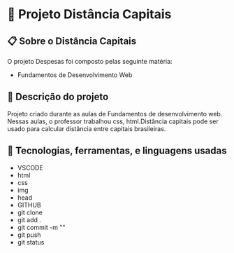# 🚀 Projeto Distância Capitais 
## 📋 Sobre o Distância Capitais 
O projeto Despesas foi composto pelas seguinte matéria:
* Fundamentos de Desenvolvimento Web
## 📄 Descrição do projeto
Projeto criado durante as aulas de Fundamentos de desenvolvimento web. Nessas aulas, o professor trabalhou css, html.Distância capitais pode ser usado para calcular distância entre capitais brasileiras.
## 🔧 Tecnologias, ferramentas, e linguagens usadas
* VSCODE
* html
* css
* img
* head
* GITHUB
* git clone
* git add .
* git commit -m ""
* git push
* git status